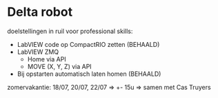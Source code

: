 # Delta robot

doelstellingen in ruil voor professional skills:

* LabVIEW code op CompactRIO zetten (BEHAALD)
* LabVIEW ZMQ
  * Home via API
  * MOVE (X, Y, Z) via API
* Bij opstarten automatisch laten homen (BEHAALD)

zomervakantie: 18/07, 20/07, 22/07 => +- 15u => samen met Cas Truyers

